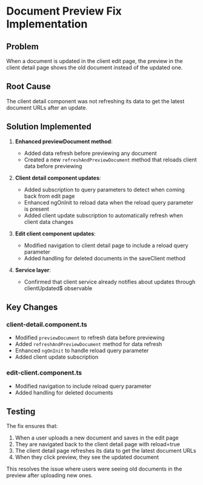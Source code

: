 # Document Preview Fix Implementation

## Problem
When a document is updated in the client edit page, the preview in the client detail page shows the old document instead of the updated one.

## Root Cause
The client detail component was not refreshing its data to get the latest document URLs after an update.

## Solution Implemented

1. **Enhanced previewDocument method**: 
   - Added data refresh before previewing any document
   - Created a new `refreshAndPreviewDocument` method that reloads client data before previewing

2. **Client detail component updates**:
   - Added subscription to query parameters to detect when coming back from edit page
   - Enhanced ngOnInit to reload data when the reload query parameter is present
   - Added client update subscription to automatically refresh when client data changes

3. **Edit client component updates**:
   - Modified navigation to client detail page to include a reload query parameter
   - Added handling for deleted documents in the saveClient method

4. **Service layer**:
   - Confirmed that client service already notifies about updates through clientUpdated$ observable

## Key Changes

### client-detail.component.ts
- Modified `previewDocument` to refresh data before previewing
- Added `refreshAndPreviewDocument` method for data refresh
- Enhanced `ngOnInit` to handle reload query parameter
- Added client update subscription

### edit-client.component.ts
- Modified navigation to include reload query parameter
- Added handling for deleted documents

## Testing
The fix ensures that:
1. When a user uploads a new document and saves in the edit page
2. They are navigated back to the client detail page with reload=true
3. The client detail page refreshes its data to get the latest document URLs
4. When they click preview, they see the updated document

This resolves the issue where users were seeing old documents in the preview after uploading new ones.